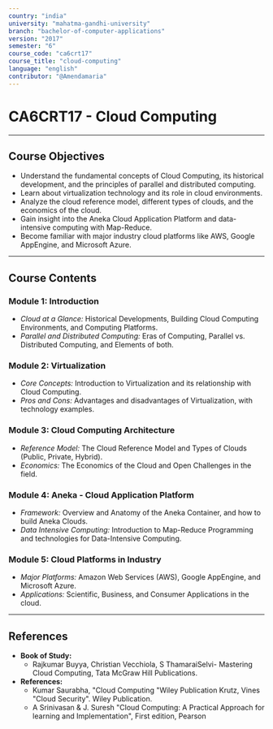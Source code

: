 ```yaml
---
country: "india"
university: "mahatma-gandhi-university"
branch: "bachelor-of-computer-applications"
version: "2017"
semester: "6"
course_code: "ca6crt17"
course_title: "cloud-computing"
language: "english"
contributor: "@Amendamaria"
---
```

# CA6CRT17 - Cloud Computing

---
## Course Objectives

* Understand the fundamental concepts of Cloud Computing, its historical development, and the principles of parallel and distributed computing.
* Learn about virtualization technology and its role in cloud environments.
* Analyze the cloud reference model, different types of clouds, and the economics of the cloud.
* Gain insight into the Aneka Cloud Application Platform and data-intensive computing with Map-Reduce.
* Become familiar with major industry cloud platforms like AWS, Google AppEngine, and Microsoft Azure.

---
## Course Contents

### Module 1: Introduction
* *Cloud at a Glance:* Historical Developments, Building Cloud Computing Environments, and Computing Platforms.
* *Parallel and Distributed Computing:* Eras of Computing, Parallel vs. Distributed Computing, and Elements of both.

### Module 2: Virtualization
* *Core Concepts:* Introduction to Virtualization and its relationship with Cloud Computing.
* *Pros and Cons:* Advantages and disadvantages of Virtualization, with technology examples.

### Module 3: Cloud Computing Architecture
* *Reference Model:* The Cloud Reference Model and Types of Clouds (Public, Private, Hybrid).
* *Economics:* The Economics of the Cloud and Open Challenges in the field.

### Module 4: Aneka - Cloud Application Platform
* *Framework:* Overview and Anatomy of the Aneka Container, and how to build Aneka Clouds.
* *Data Intensive Computing:* Introduction to Map-Reduce Programming and technologies for Data-Intensive Computing.

### Module 5: Cloud Platforms in Industry
* *Major Platforms:* Amazon Web Services (AWS), Google AppEngine, and Microsoft Azure.
* *Applications:* Scientific, Business, and Consumer Applications in the cloud.

---
## References
* **Book of Study:**
    * Rajkumar Buyya, Christian Vecchiola, S ThamaraiSelvi- Mastering Cloud Computing, Tata McGraw Hill Publications.
* **References:**
    * Kumar Saurabha, "Cloud Computing "Wiley Publication Krutz, Vines "Cloud Security". Wiley Publication.
    * A Srinivasan & J. Suresh "Cloud Computing: A Practical Approach for learning and Implementation", First edition, Pearson